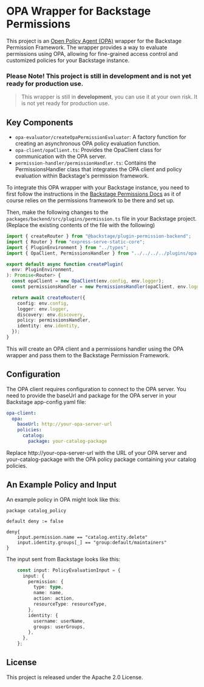 # OPA Wrapper for Backstage Permissions
This project is an [Open Policy Agent (OPA)](https://github.com/open-policy-agent/opa) wrapper for the Backstage Permission Framework. The wrapper provides a way to evaluate permissions using OPA, allowing for fine-grained access control and customized policies for your Backstage instance.

### **Please Note! This project is still in development and is not yet ready for production use.**

>This wrapper is still in **development**, you can use it at your own risk. It is not yet ready for production use.

## Key Components
- `opa-evaluator/createOpaPermissionEvaluator`: A factory function for creating an asynchronous OPA policy evaluation function.
- `opa-client/opaClient.ts`: Provides the OpaClient class for communication with the OPA server.
- `permission-handler/permissionHandler.ts`: Contains the PermissionsHandler class that integrates the OPA client and policy evaluation within Backstage's permission framework.

To integrate this OPA wrapper with your Backstage instance, you need to first follow the instructions in the [Backstage Permissions Docs](https://backstage.io/docs/permissions/overview) as it of course relies on the permissions framework to be there and set up. 

Then, make the following changes to the `packages/backend/src/plugins/permission.ts` file in your Backstage project. (Replace the existing contents of the file with the following)

```typescript
import { createRouter } from "@backstage/plugin-permission-backend";
import { Router } from "express-serve-static-core";
import { PluginEnvironment } from "../types";
import { OpaClient, PermissionsHandler } from "../../../../plugins/opa-wrapper/src";

export default async function createPlugin(
  env: PluginEnvironment,
): Promise<Router> {
  const opaClient = new OpaClient(env.config, env.logger);
  const permissionsHandler = new PermissionsHandler(opaClient, env.logger);

  return await createRouter({
    config: env.config,
    logger: env.logger,
    discovery: env.discovery,
    policy: permissionsHandler,
    identity: env.identity,
  });
}
```

This will create an OPA client and a permissions handler using the OPA wrapper and pass them to the Backstage Permission Framework.

## Configuration
The OPA client requires configuration to connect to the OPA server. You need to provide the baseUrl and package for the OPA server in your Backstage app-config.yaml file:

```yaml
opa-client:
  opa:
    baseUrl: http://your-opa-server-url
    policies:
      catalog:
        package: your-catalog-package
```

Replace http://your-opa-server-url with the URL of your OPA server and your-catalog-package with the OPA policy package containing your catalog policies.

## An Example Policy and Input

An example policy in OPA might look like this:

```rego
package catalog_policy

default deny := false

deny{
    input.permission.name == "catalog.entity.delete"
    input.identity.groups[_] == "group:default/maintainers"
}
```

The input sent from Backstage looks like this:

```typescript
    const input: PolicyEvaluationInput = {
      input: {
        permission: {
          type: type,
          name: name,
          action: action,
          resourceType: resourceType,
        },
        identity: {
          username: userName,
          groups: userGroups,
        },
      },
    };
```

## License
This project is released under the Apache 2.0 License.